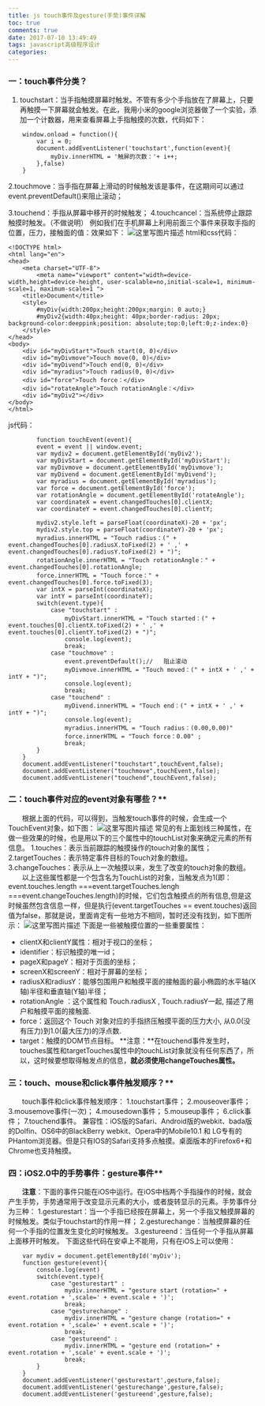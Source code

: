 ```yaml
---
title: js touch事件及gesture(手势)事件详解
toc: true
comments: true
date: 2017-07-10 13:49:49
tags: javascript高级程序设计
categories:
---
```

### 一：touch事件分类？
1. touchstart：当手指触摸屏幕时触发。不管有多少个手指放在了屏幕上，只要再触摸一下屏幕就会触发。在此，我用小米的google浏览器做了一个实验，添加一个计数器，用来查看屏幕上手指触摸的次数，代码如下：
```
	window.onload = function(){
		var i = 0;
		document.addEventListener('touchstart',function(event){
			myDiv.innerHTML = '触屏的次数：'+ i++;
		},false)
	}
```
2.touchmove：当手指在屏幕上滑动的时候触发该是事件，在这期间可以通过event.preventDefault()来阻止滚动；
<!--more-->
3.touchend：手指从屏幕中移开的时候触发；
4.touchcancel：当系统停止跟踪触摸时触发。（不做说明）
例如我们在手机屏幕上利用前面三个事件来获取手指的位置，压力，接触面的值：效果如下：
![这里写图片描述](http://img.blog.csdn.net/20161219191933181?watermark/2/text/aHR0cDovL2Jsb2cuY3Nkbi5uZXQvZmx5aW5ncGlnMjAxNg==/font/5a6L5L2T/fontsize/400/fill/I0JBQkFCMA==/dissolve/70/gravity/SouthEast)
html和css代码：
```
<!DOCTYPE html>
<html lang="en">
<head>
	<meta charset="UTF-8">
		<meta name="viewport" content="width=device-width,height=device-height, user-scalable=no,initial-scale=1, minimum-scale=1, maximum-scale=1 ">
	<title>Document</title>
	<style>
		#myDiv{width:200px;height:200px;margin: 0 auto;}
		#myDiv2{width:40px;height: 40px;border-radius: 20px; background-color:deeppink;position: absolute;top:0;left:0;z-index:0}
	</style>
</head>
<body>
	<div id="myDivStart">Touch start(0, 0)</div>
	<div id="myDivmove">Touch move(0, 0)</div>
	<div id="myDivend">Touch end(0, 0)</div>
	<div id="myradius">Touch radius(0, 0)</div>
	<div id="force">Touch force：</div>
	<div id="rotateAngle">Touch rotationAngle：</div>
	<div id="myDiv2"></div>
</body>
</html>
```
js代码：
```
		function touchEvent(event){
		event = event || window.event;
		var mydiv2 = document.getElementById('myDiv2');
		var myDivStart = document.getElementById('myDivStart');
		var myDivmove = document.getElementById('myDivmove');
		var myDivend = document.getElementById('myDivend');
		var myradius = document.getElementById('myradius');
		var force = document.getElementById('force');
		var rotationAngle = document.getElementById('rotateAngle');
		var coordinateX = event.changedTouches[0].clientX;
		var coordinateY = event.changedTouches[0].clientY;	
		
		mydiv2.style.left = parseFloat(coordinateX)-20 + 'px';	
		mydiv2.style.top = parseFloat(coordinateY)-20 + 'px';
		myradius.innerHTML = "Touch radius：(" + event.changedTouches[0].radiusX.toFixed(2) + ' ,' + event.changedTouches[0].radiusY.toFixed(2) + ")";
		rotationAngle.innerHTML = "Touch rotationAngle：" + event.changedTouches[0].rotationAngle;
		force.innerHTML = "Touch force：" + event.changedTouches[0].force.toFixed(3);
		var intX = parseInt(coordinateX);
		var intY = parseInt(coordinateY);
		switch(event.type){
			case "touchstart" :
				myDivStart.innerHTML = "Touch started：(" + event.touches[0].clientX.toFixed(2) + ' ,' + event.touches[0].clientY.toFixed(2) + ")";
				console.log(event);
				break;
			case "touchmove" :
				event.preventDefault();//	阻止滚动
				myDivmove.innerHTML = "Touch moved：(" + intX + ' ,' + intY + ")";
				console.log(event);
				break;
			case "touchend" :
				myDivend.innerHTML = "Touch end：(" + intX + ' ,' + intY + ")";
				console.log(event);
				myradius.innerHTML = "Touch radius：(0.00,0.00)"
				force.innerHTML = "Touch force：0.00" ;
				break;
		}
	}
	document.addEventListener("touchstart",touchEvent,false);
	document.addEventListener("touchmove",touchEvent,false);
	document.addEventListener("touchend",touchEvent,false);
```
### 二：touch事件对应的event对象有哪些？**
&emsp;&emsp;根据上面的代码，可以得到，当触发touch事件的时候，会生成一个TouchEvent对象，如下图：
![这里写图片描述](http://img.blog.csdn.net/20161219140856227?watermark/2/text/aHR0cDovL2Jsb2cuY3Nkbi5uZXQvZmx5aW5ncGlnMjAxNg==/font/5a6L5L2T/fontsize/400/fill/I0JBQkFCMA==/dissolve/70/gravity/SouthEast)
常见的有上面划线三种属性，在做一些效果的时候，也是用以下的三个属性中的touchList对象来确定元素的所有信息。
1.touches：表示当前跟踪的触摸操作的touch对象的属性；
2.targetTouches：表示特定事件目标的Touch对象的数组。
3.changeTouches：表示从上一次触摸以来，发生了改变的touch对象的数组。
&emsp;&emsp;以上这些属性都是一个包含名为TouchList的对象，当触发点为1(即：event.touches.length ===event.targetTouches.lengh ===event.changeTouches.length)的时候，它们包含触摸点的所有信息,但是这时候虽然包含信息一样，但是执行(event.targetTouches == event.touches)返回值为false，那就是说，里面肯定有一些地方不相同，暂时还没有找到，如下图所示：
![这里写图片描述](http://img.blog.csdn.net/20161219141651698?watermark/2/text/aHR0cDovL2Jsb2cuY3Nkbi5uZXQvZmx5aW5ncGlnMjAxNg==/font/5a6L5L2T/fontsize/400/fill/I0JBQkFCMA==/dissolve/70/gravity/SouthEast)
下面是一些被触摸位置的一些重要属性：

- clientX和clientY属性：相对于视口的坐标；
- identifier：标识触摸的唯一id；
- pageX和pageY：相对于页面的坐标；
- screenX和screenY：相对于屏幕的坐标；
- radiusX和radiusY：能够包围用户和触摸平面的接触面的最小椭圆的水平轴(X轴)半径和垂直轴(Y轴)半径；
- rotationAngle ：这个属性和 Touch.radiusX ,  Touch.radiusY一起, 描述了用户和触摸平面的接触面.
- force：返回这个 Touch 对象对应的手指挤压触摸平面的压力大小, 从0.0(没有压力)到1.0(最大压力)的浮点数.
- target：触摸的DOM节点目标。
**注意：**在touchend事件发生时，touches属性和targetTouches属性中的touchList对象就没有任何东西了，所以，这时候要想取得触发点的信息，**就必须使用changeTouches属性。**
### 三：touch、mouse和click事件触发顺序？**
&emsp;&emsp;touch事件和click事件触发顺序：
1.touchstart事件；
2.mouseover事件；
3.mousemove事件(一次)；
4.mousedown事件；
5.mouseup事件；
6.click事件；
7.touchend事件。
兼容性：iOS版的Safari、Android版的webkit、bada版的Dolfin、OS6中的BlackBerry webkit、Opera中的Mobile10.1 和 LG专有的PHantom浏览器。但是只有IOS的Safari支持多点触摸。桌面版本的Firefox6+和Chrome也支持触摸。
### 四：iOS2.0中的手势事件：gesture事件**
&emsp;&emsp;**注意**：下面的事件只能在iOS中运行。在iOS中档两个手指操作的时候，就会产生手势，手势通常用于改变显示元素的大小，或者旋转显示的元素。手势事件分为三种：
1.gesturestart：当一个手指已经按在屏幕上，另一个手指又触摸屏幕的时候触发。类似于touchstart的作用一样；
2.gesturechange：当触摸屏幕的任何一个手指的位置发生变化的时候触发。
3.gestureend：当任何一个手指从屏幕上面移开时触发。
下面这些代码在安卓上不能用，只有在iOS上可以使用：
```
	var mydiv = document.getElementById('myDiv');
	function gesture(event){
		console.log(event)
		switch(event.type){
			case "gesturestart" : 
				mydiv.innerHTML = "gesture start (rotation=" + event.rotation + ',scale=' + event.scale + ')';
				break;
			case "gesturechange" :
				mydiv.innerHTML = "gesture change (rotation=" + event.rotation + ',scale=' + event.scale + ')';
				break;
			case "gestureend" :
				mydiv.innerHTML = "gesture end (rotation=" + event.rotation + ',scale' + event.scale + ')';
				break;
		}
	}
	document.addEventListener('gesturestart',gesture,false);
	document.addEventListener('gesturechange',gesture,false);
	document.addEventListener('gestureend',gesture,false);
```


